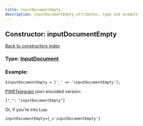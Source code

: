 ```yaml
---
title: inputDocumentEmpty
description: inputDocumentEmpty attributes, type and example
---
```

## Constructor: inputDocumentEmpty  
[Back to constructors index](index.md)






### Type: [InputDocument](../types/InputDocument.md)


### Example:

```
$inputDocumentEmpty = ['_' => 'inputDocumentEmpty'];
```  

[PWRTelegram](https://pwrtelegram.xyz) json-encoded version:

```
{"_": "inputDocumentEmpty"}
```


Or, if you're into Lua:  


```
inputDocumentEmpty={_='inputDocumentEmpty'}

```


